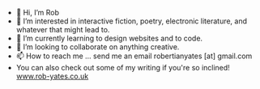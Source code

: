 - 👋 Hi, I’m Rob
- 👀 I’m interested in interactive fiction, poetry, electronic literature, and whatever that might lead to.
- 🌱 I’m currently learning to design websites and to code.
- 💞️ I’m looking to collaborate on anything creative.
- 📫 How to reach me ... send me an email robertianyates [at] gmail.com
- You can also check out some of my writing if you're so inclined! www.rob-yates.co.uk

<!---
municipalrates/municipalrates is a ✨ special ✨ repository because its `README.md` (this file) appears on your GitHub profile.
You can click the Preview link to take a look at your changes.
--->
